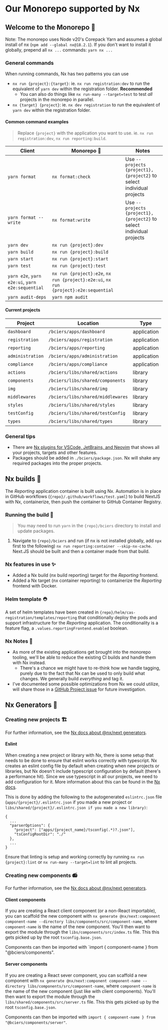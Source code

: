 # Our Monorepo supported by Nx

## Welcome to the Monorepo 🚝

Note: The monorepo uses Node v20's Corepack Yarn and assumes a global install of nx (`npm add --global nx@18.2.1`). If you don't want to install it globally, prepend all `nx ...` commands: `yarn nx ...`

### General commands

When running commands, Nx has two patterns you can use

- `nx run {project}:{target}`: ie. `nx run registration:dev` to run the equivalent of `yarn dev` within the registration folder. **Recommended**
  - You can also do things like `nx run-many --target=test` to test _all_ projects in the monorepo in parallel.
- `nx {target} {project}`: ie. `nx dev registration` to run the equivalent of `yarn dev` within the registration folder.

#### Common command examples

> Replace `{project}` with the application you want to use. ie. `nx run registration:dev`, `nx run reporting:build`.

| Client                                           | Monorepo 🚝                                                                          | Notes                                                                |
| ------------------------------------------------ | ------------------------------------------------------------------------------------ | -------------------------------------------------------------------- |
| `yarn format`                                    | `nx format:check`                                                                    | Use `--projects {project1},{project2}` to select individual projects |
| `yarn format --write`                            | `nx format:write`                                                                    | Use `--projects {project1},{project2}` to select individual projects |
| `yarn dev`                                       | `nx run {project}:dev`                                                               |                                                                      |
| `yarn build`                                     | `nx run {project}:build`                                                             |                                                                      |
| `yarn start`                                     | `nx run {project}:start`                                                             |                                                                      |
| `yarn test`                                      | `nx run {project}:test`                                                              |                                                                      |
| `yarn e2e`, `yarn e2e:ui`, `yarn e2e:sequential` | `nx run {project}:e2e`, `nx run {project}:e2e:ui`, `nx run {project}:e2e:sequential` |                                                                      |
| `yarn audit-deps`                                | `yarn npm audit`                                                                     |                                                                      |

#### Current projects

| Project          | Location                          | Type        |
| ---------------- | --------------------------------- | ----------- |
| `dashboard`      | `/bciers/apps/dashboard`          | application |
| `registration`   | `/bciers/apps/registration`       | application |
| `reporting`      | `/bciers/apps/reporting`          | application |
| `administration` | `/bciers/apps/administration`     | application |
| `compliance`     | `/bciers/apps/compliance`         | application |
| `actions`        | `/bciers/libs/shared/actions`     | library     |
| `components`     | `/bciers/libs/shared/components`  | library     |
| `img`            | `/bciers/libs/shared/img`         | library     |
| `middlewares`    | `/bciers/libs/shared/middlewares` | library     |
| `styles`         | `/bciers/libs/shared/styles`      | library     |
| `testConfig`     | `/bciers/libs/shared/testConfig`  | library     |
| `types`          | `/bciers/libs/shared/types`       | library     |

### General tips

- There are [Nx plugins for VSCode, JetBrains, and Neovim](https://nx.dev/getting-started/editor-setup) that shows all your projects, targets and other features.
- Packages should be added in `./bciers/package.json`. Nx will shake any required packages into the proper projects.

## Nx builds 🔨

The _Reporting_ application container is built using Nx. Automation is in place in GitHub workflows (`{repo}/.github/workflows/test.yaml`) to build NextJS with Nx, containerize, then push the container to GitHub Container Registry.

### Running the build 🏃

> You may need to run `yarn` in the `{repo}/bciers` directory to install and update packages.

1. Navigate to `{repo}/bciers` and run (if nx is not installed globally, add `npx` first to the following) `nx run reporting:container --skip-nx-cache`. Next.JS should be built and then a container made from that build.

### Nx features in use ✨

- Added a Nx build (nx build reporting) target for the _Reporting_ frontend.
- Added a Nx target (nx container reporting) to containerize the _Reporting_ frontend with Docker.

### Helm template ⛑️

A set of helm templates have been created in `{repo}/helm/cas-registration/templates/reporting` that conditionally deploy the pods and support infrastructure for the _Reporting_ application. The conditionality is a feature flag, a `.values.reportingFrontend.enabled` boolean.

### Nx Notes 📝

- As more of the existing applications get brought into the monorepo tooling, we'll be able to reduce the existing CI builds and handle them with Nx instead.
  - There's a chance we might have to re-think how we handle tagging, purely due to the fact that Nx can be used to only build what changes. We generally build _everything_ and tag it.
- I've documented some possible optimizations from Nx we could utilize, will share those in a [GitHub Project issue](https://github.com/orgs/bcgov/projects/123/views/1?filterQuery=-status%3Adone+nx&pane=issue&itemId=55856106) for future investigation.

## Nx Generators 🦾

### Creating new projects 🏗

For further information, see the [Nx docs about @nx/next generators](https://nx.dev/nx-api/next/generators/application).

#### Eslint

When creating a new project or library with Nx, there is some setup that needs to be done to ensure that eslint works correctly with typescript. Nx creates an eslint config file by default when creating when new projects or libraries, but Nx doesn't include typescript configuration by default (there's a performance hit). Since we use typescript in all our projects, we need to add configuration for it. More information about this can be found in the [Nx docs](https://nx.dev/latest/react/guides/eslint).

This is done by adding the following to the autogenerated `eslintrc.json` file (`apps/{project}/.eslintrc.json` if you made a new project or `libs/shared/{project}/.eslintrc.json if you made a new library)`:

```
{
  ...
  "parserOptions": {
    "project": ["apps/{project_name}/tsconfig(.*)?.json"],
    "tsConfigRootDir": "./"
  },
  ...
}
```

Ensure that linting is setup and working correctly by running `nx run {project}:lint` or `nx run-many --target=lint` to lint all projects.

### Creating new components 📻

For further information, see the [Nx docs about @nx/next generators](https://nx.dev/nx-api/next/generators/component).

#### Client components

If you are creating a React client component (or a non-React importable), you can scaffold the new component with `nx generate @nx/next:component component-name --directory libs/components/src/component-name`, where `component-name` is the name of the new component. You'll then want to export the module through the `libs/components/src/index.ts` file. This this gets picked up by the root `tsconfig.base.json`.

Components can then be imported with `import { component-name } from "@bciers/components".

#### Server components

If you are creating a React sever component, you can scaffold a new component with `nx generate @nx/next:component component-name --directory libs/components/src/component-name`, where `component-name` is the name of the new component (just like with client components). You'll then want to export the module through the `libs/shared/components/src/server.ts` file. This this gets picked up by the root `tsconfig.base.json`.

Components can then be imported with `import { component-name } from "@bciers/components/server"`.
